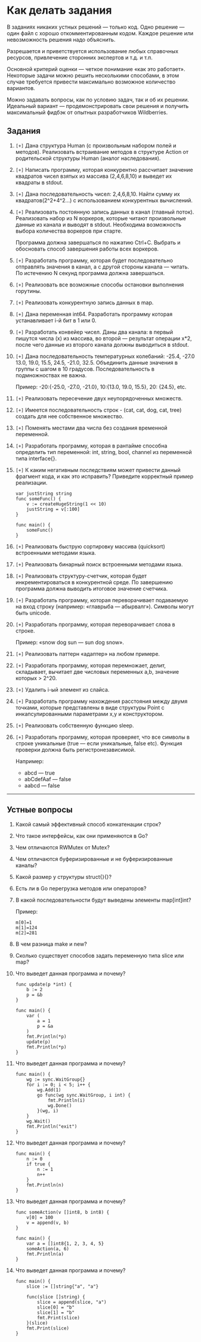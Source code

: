# Как делать задания

В заданиях никаких устных решений — только код. Одно решение — один файл с хорошо откомментированным кодом. Каждое решение или невозможность решения надо объяснить.

Разрешается и приветствуется использование любых справочных ресурсов, привлечение сторонних экспертов и т.д. и т.п. 

Основной критерий оценки — четкое понимание «как это работает». Некоторые задачи можно решить несколькими способами, в этом случае требуется привести максимально возможное количество вариантов.

Можно задавать вопросы, как по условию задач, так и об их решении. Идеальный вариант — продемонстрировать свои решения и получить максимальный фидбэк от опытных разработчиков Wildberries.

## Задания

1. `[+]` Дана структура Human (с произвольным набором полей и методов). Реализовать встраивание методов в структуре Action от родительской структуры Human (аналог наследования).

2. `[+]` Написать программу, которая конкурентно рассчитает значение квадратов чисел взятых из массива (2,4,6,8,10) и выведет их квадраты в stdout.

3. `[+]` Дана последовательность чисел: 2,4,6,8,10. Найти сумму их квадратов(2^2+4^2...) с использованием конкурентных вычислений.

4. `[+]` Реализовать постоянную запись данных в канал (главный поток). Реализовать набор из N воркеров, которые читают произвольные данные из канала и выводят в stdout. Необходима возможность выбора количества воркеров при старте.

    Программа должна завершаться по нажатию Ctrl+C. Выбрать и обосновать способ завершения работы всех воркеров.

5. `[+]` Разработать программу, которая будет последовательно отправлять значения в канал, а с другой стороны канала — читать. По истечению N секунд программа должна завершаться.

6. `[+]` Реализовать все возможные способы остановки выполнения горутины. 

7. `[+]` Реализовать конкурентную запись данных в map.

8. `[+]` Дана переменная int64. Разработать программу которая устанавливает i-й бит в 1 или 0.

9. `[+]` Разработать конвейер чисел. Даны два канала: в первый пишутся числа (x) из массива, во второй — результат операции x*2, после чего данные из второго канала должны выводиться в stdout.

10. `[+]` Дана последовательность температурных колебаний: -25.4, -27.0 13.0, 19.0, 15.5, 24.5, -21.0, 32.5. Объединить данные значения в группы с шагом в 10 градусов. Последовательность в подмножноствах не важна.

    Пример: -20:{-25.0, -27.0, -21.0}, 10:{13.0, 19.0, 15.5}, 20: {24.5}, etc.

11. `[+]` Реализовать пересечение двух неупорядоченных множеств.

12. `[+]` Имеется последовательность строк - (cat, cat, dog, cat, tree) создать для нее собственное множество.

13. `[+]` Поменять местами два числа без создания временной переменной.

14. `[+]` Разработать программу, которая в рантайме способна определить тип переменной: int, string, bool, channel из переменной типа interface{}.

15. `[+]` К каким негативным последствиям может привести данный фрагмент кода, и как это исправить? Приведите корректный пример реализации.

    ```
    var justString string
    func someFunc() {
        v := createHugeString(1 << 10)
        justString = v[:100]
    }

    func main() {
        someFunc()
    }
    ```

16. `[+]` Реализовать быструю сортировку массива (quicksort) встроенными методами языка.

17. `[+]` Реализовать бинарный поиск встроенными методами языка.

18. `[+]` Реализовать структуру-счетчик, которая будет инкрементироваться в конкурентной среде. По завершению программа должна выводить итоговое значение счетчика.

19. `[+]` Разработать программу, которая переворачивает подаваемую на вход строку (например: «главрыба — абырвалг»). Символы могут быть unicode.

20. `[+]` Разработать программу, которая переворачивает слова в строке.

    Пример: «snow dog sun — sun dog snow».

21. `[+]` Реализовать паттерн «адаптер» на любом примере.

22. `[+]` Разработать программу, которая перемножает, делит, складывает, вычитает две числовых переменных a,b, значение которых > 2^20.

23. `[+]` Удалить i-ый элемент из слайса.

24. `[+]` Разработать программу нахождения расстояния между двумя точками, которые представлены в виде структуры Point с инкапсулированными параметрами x,y и конструктором.

25. `[+]` Реализовать собственную функцию sleep.

26. `[+]` Разработать программу, которая проверяет, что все символы в строке уникальные (true — если уникальные, false etc). Функция проверки должна быть регистронезависимой.

    Например:
    - abcd — true
    - abCdefAaf — false
    - aabcd — false

---

## Устные вопросы

1. Какой самый эффективный способ конкатенации строк?

2. Что такое интерфейсы, как они применяются в Go?

3. Чем отличаются RWMutex от Mutex?

4. Чем отличаются буферизированные и не буферизированные каналы?

5. Какой размер у структуры struct{}{}?

6. Есть ли в Go перегрузка методов или операторов?

7. В какой последовательности будут выведены элементы map[int]int?

    Пример:

    ```
    m[0]=1
    m[1]=124
    m[2]=281
    ```

8. В чем разница make и new?

9. Сколько существует способов задать переменную типа slice или map?

10. Что выведет данная программа и почему?

    ```
    func update(p *int) {
        b := 2
        p = &b
    }

    func main() {
        var (
            a = 1
            p = &a
        )
        fmt.Println(*p)
        update(p)
        fmt.Println(*p)
    }
    ```

11. Что выведет данная программа и почему?

    ```
    func main() {
        wg := sync.WaitGroup{}
        for i := 0; i < 5; i++ {
            wg.Add(1)
            go func(wg sync.WaitGroup, i int) {
                fmt.Println(i)
                wg.Done()
            }(wg, i)
        }
        wg.Wait()
        fmt.Println("exit")
    }
    ```

12. Что выведет данная программа и почему?

    ```
    func main() {
        n := 0
        if true {
            n := 1
            n++
        }
        fmt.Println(n)
    }
    ```

13. Что выведет данная программа и почему?

    ```
    func someAction(v []int8, b int8) {
        v[0] = 100
        v = append(v, b)
    }

    func main() {
        var a = []int8{1, 2, 3, 4, 5}
        someAction(a, 6)
        fmt.Println(a)
    }
    ```

14. Что выведет данная программа и почему?

    ```
    func main() {
        slice := []string{"a", "a"}

        func(slice []string) {
            slice = append(slice, "a")
            slice[0] = "b"
            slice[1] = "b"
            fmt.Print(slice)
        }(slice)
        fmt.Print(slice)
    }
    ```

